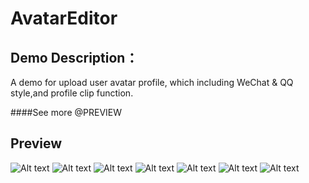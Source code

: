 # AvatarEditor


## Demo Description：
A demo for upload user avatar profile, which including WeChat & QQ style,and profile clip function.

####See more @PREVIEW

## Preview

![Alt text](https://github.com/ceycochan/AvatarEditor/blob/master/app/src/main/res/drawable-xxhdpi/p1.jpg)
![Alt text](https://github.com/ceycochan/AvatarEditor/blob/master/app/src/main/res/drawable-xxhdpi/p2.jpg)
![Alt text](https://github.com/ceycochan/AvatarEditor/blob/master/app/src/main/res/drawable-xxhdpi/p3.jpg)
![Alt text](https://github.com/ceycochan/AvatarEditor/blob/master/app/src/main/res/drawable-xxhdpi/p4.jpg)
![Alt text](https://github.com/ceycochan/AvatarEditor/blob/master/app/src/main/res/drawable-xxhdpi/p5.jpg)
![Alt text](https://github.com/ceycochan/AvatarEditor/blob/master/app/src/main/res/drawable-xxhdpi/p6.jpg)
![Alt text](https://github.com/ceycochan/AvatarEditor/blob/master/app/src/main/res/drawable-xxhdpi/p7.jpg)
